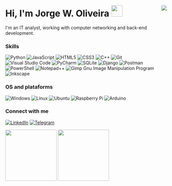 # Hi, I'm Jorge W. Oliveira </b><img src="https://media.giphy.com/media/hvRJCLFzcasrR4ia7z/giphy.gif" width="35"> <img align="right" src="https://profile-counter.glitch.me/{jw-oliveira}/count.svg" /> 

I'm an IT analyst, working with computer networking and back-end development.

### Skills

![Python](https://img.shields.io/badge/python-3670A0?style=for-the-badge&logo=python&logoColor=ffffff)
![JavaScript](https://img.shields.io/badge/javascript-%23323330.svg?style=for-the-badge&logo=javascript&logoColor=%23F7DF1E)
![HTML5](https://img.shields.io/badge/html5-%23E34F26.svg?style=for-the-badge&logo=html5&logoColor=white)
![CSS3](https://img.shields.io/badge/css3-%231572B6.svg?style=for-the-badge&logo=css3&logoColor=white)
![C++](https://img.shields.io/badge/c++-%2300599C.svg?style=for-the-badge&logo=c%2B%2B&logoColor=white)
![Git](https://img.shields.io/badge/git-%23F05033.svg?style=for-the-badge&logo=git&logoColor=white)
![Visual Studio Code](https://img.shields.io/badge/VS%20Code-0078d7.svg?style=for-the-badge&logo=visual-studio-code&logoColor=white)
![PyCharm](https://img.shields.io/badge/pycharm-000000?style=for-the-badge&logo=pycharm&logoColor=white)
![SQLite](https://img.shields.io/badge/sqlite-%2307405e.svg?style=for-the-badge&logo=sqlite&logoColor=white)
![Django](https://img.shields.io/badge/django-%23092E20.svg?style=for-the-badge&logo=django&logoColor=white)
![Postman](https://img.shields.io/badge/Postman-FF6C37?style=for-the-badge&logo=postman&logoColor=white)
![PowerShell](https://img.shields.io/badge/PowerShell-%235391FE.svg?style=for-the-badge&logo=powershell&logoColor=white)
![Notepad++](https://img.shields.io/badge/Notepad++-90E59A.svg?style=for-the-badge&logo=notepad%2b%2b&logoColor=black)
![Gimp Gnu Image Manipulation Program](https://img.shields.io/badge/Gimp-657D8B?style=for-the-badge&logo=gimp&logoColor=FFFFFF)
![Inkscape](https://img.shields.io/badge/Inkscape-e0e0e0?style=for-the-badge&logo=inkscape&logoColor=080A13)


### OS and plataforms

![Windows](https://img.shields.io/badge/Windows-0078D6?style=for-the-badge&logo=windows&logoColor=white)
![Linux](https://img.shields.io/badge/Linux-FCC624?style=for-the-badge&logo=linux&logoColor=black)
![Ubuntu](https://img.shields.io/badge/Ubuntu-E95420?style=for-the-badge&logo=ubuntu&logoColor=white)
![Raspberry Pi](https://img.shields.io/badge/-RaspberryPi-C51A4A?style=for-the-badge&logo=Raspberry-Pi)
![Arduino](https://img.shields.io/badge/-Arduino-00979D?style=for-the-badge&logo=Arduino&logoColor=white)

### Connect with me

[![LinkedIn](https://img.shields.io/badge/linkedin-%230077B5.svg?style=for-the-badge&logo=linkedin&logoColor=white)](https://www.linkedin.com/in/jw-oliveira/)
[![Telegram](https://img.shields.io/badge/Telegram-2CA5E0?style=for-the-badge&logo=telegram&logoColor=white)](https://t.me/jw_oliveira)

<div align="left">
  <img height="160px" src="https://github-readme-stats.vercel.app/api?username=jw-oliveira&border_radius=0&card_width=500px&hide_title=true&show_icons=true&theme=github_dark_dimmed&include_all_commits=True&count_private=True&hide_border=True&locale=pt-br"/>
  <img height="160px" src="https://github-readme-stats.vercel.app/api/top-langs/?username=jw-oliveira&hide_border=True&border_radius=0&card_width=200px&hide_title=true&layout=compact&langs_count=7&theme=github_dark_dimmed&locale=pt-br"/>
</div>
